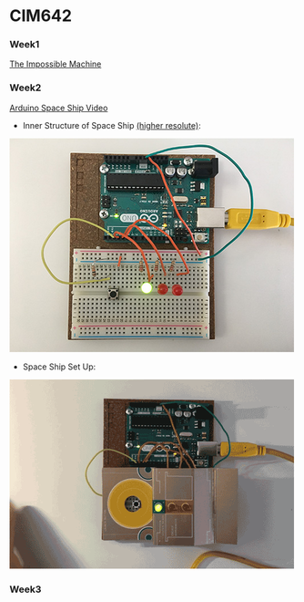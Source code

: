 # CIM642

### Week1
[The Impossible Machine](https://github.com/yuanfang313/CIM642_Physical_Computing/blob/master/The%20Impossible%20Machine.jpg)


### Week2
[Arduino Space Ship Video](https://www.youtube.com/watch?v=jytHs_YT814)

* Inner Structure of Space Ship [(higher resolute)](https://github.com/yuanfang313/CIM642_Physical_Computing/blob/master/Inner%20structure_Big%20Size.JPG):

![](https://github.com/yuanfang313/CIM642_Physical_Computing/blob/master/Inner%20structure.jpg?raw=true)

* Space Ship Set Up:

![](https://github.com/yuanfang313/CIM642_Physical_Computing/blob/master/spaceship.gif?raw=true)

### Week3


